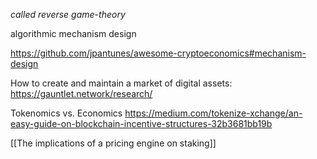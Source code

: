 *called reverse game-theory*


algorithmic mechanism design 

https://github.com/jpantunes/awesome-cryptoeconomics#mechanism-design


How to create and maintain a market of digital assets:
https://gauntlet.network/research/

Tokenomics vs. Economics
https://medium.com/tokenize-xchange/an-easy-guide-on-blockchain-incentive-structures-32b3681bb19b

[[The implications of a pricing engine on staking]]